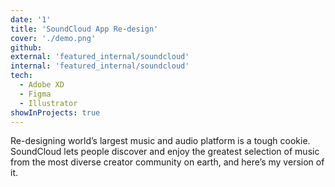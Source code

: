 ```yaml
---
date: '1'
title: 'SoundCloud App Re-design'
cover: './demo.png'
github: 
external: 'featured_internal/soundcloud'
internal: 'featured_internal/soundcloud'
tech:
  - Adobe XD
  - Figma
  - Illustrator
showInProjects: true
---
```


Re-designing world’s largest music and audio platform is a tough cookie. SoundCloud lets people discover and enjoy the greatest selection of music from the most diverse creator community on earth, and here’s my version of it.
